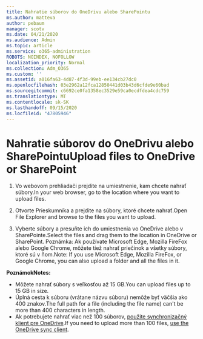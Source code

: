 ```yaml
---
title: Nahratie súborov do OneDrivu alebo SharePointu
ms.author: matteva
author: pebaum
manager: scotv
ms.date: 04/21/2020
ms.audience: Admin
ms.topic: article
ms.service: o365-administration
ROBOTS: NOINDEX, NOFOLLOW
localization_priority: Normal
ms.collection: Adm_O365
ms.custom: ''
ms.assetid: a016fa63-4d87-4f3d-99eb-ee134cb27dc0
ms.openlocfilehash: 03e2962a12fca12850441d03b43d6cfde9e60bad
ms.sourcegitcommit: c6692ce0fa1358ec3529e59ca0ecdfdea4cdc759
ms.translationtype: MT
ms.contentlocale: sk-SK
ms.lasthandoff: 09/15/2020
ms.locfileid: "47805946"
---
```

# <a name="upload-files-to-onedrive-or-sharepoint"></a><span data-ttu-id="22ee6-102">Nahratie súborov do OneDrivu alebo SharePointu</span><span class="sxs-lookup"><span data-stu-id="22ee6-102">Upload files to OneDrive or SharePoint</span></span>

1. <span data-ttu-id="22ee6-103">Vo webovom prehliadači prejdite na umiestnenie, kam chcete nahrať súbory.</span><span class="sxs-lookup"><span data-stu-id="22ee6-103">In your web browser, go to the location where you want to upload files.</span></span>
    
2. <span data-ttu-id="22ee6-104">Otvorte Prieskumníka a prejdite na súbory, ktoré chcete nahrať.</span><span class="sxs-lookup"><span data-stu-id="22ee6-104">Open File Explorer and browse to the files you want to upload.</span></span>
    
3. <span data-ttu-id="22ee6-105">Vyberte súbory a presuňte ich do umiestnenia vo OneDrive alebo v SharePointe.</span><span class="sxs-lookup"><span data-stu-id="22ee6-105">Select the files and drag them to the location in OneDrive or SharePoint.</span></span> <span data-ttu-id="22ee6-106">Poznámka: Ak používate Microsoft Edge, Mozilla FireFox alebo Google Chrome, môžete tiež nahrať priečinok a všetky súbory, ktoré sú v ňom.</span><span class="sxs-lookup"><span data-stu-id="22ee6-106">Note: If you use Microsoft Edge, Mozilla FireFox, or Google Chrome, you can also upload a folder and all the files in it.</span></span>
    
<span data-ttu-id="22ee6-107">**Poznámok**</span><span class="sxs-lookup"><span data-stu-id="22ee6-107">**Notes:**</span></span>
- <span data-ttu-id="22ee6-108">Môžete nahrať súbory s veľkosťou až 15 GB.</span><span class="sxs-lookup"><span data-stu-id="22ee6-108">You can upload files up to 15 GB in size.</span></span> 
- <span data-ttu-id="22ee6-109">Úplná cesta k súboru (vrátane názvu súboru) nemôže byť väčšia ako 400 znakov.</span><span class="sxs-lookup"><span data-stu-id="22ee6-109">The full path for a file (including the file name) can't be more than 400 characters in length.</span></span> 
- <span data-ttu-id="22ee6-110">Ak potrebujete nahrať viac než 100 súborov, [použite synchronizačný klient pre OneDrive](https://go.microsoft.com/fwlink/?linkid=866427).</span><span class="sxs-lookup"><span data-stu-id="22ee6-110">If you need to upload more than 100 files, [use the OneDrive sync client](https://go.microsoft.com/fwlink/?linkid=866427).</span></span> 
  

